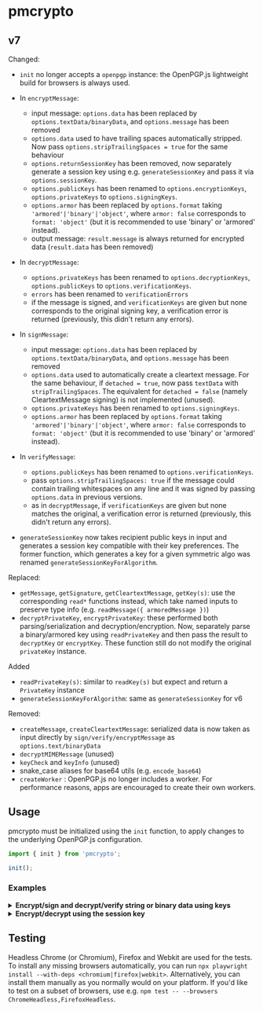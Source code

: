# pmcrypto

## v7
Changed:

* `init` no longer accepts a `openpgp` instance: the OpenPGP.js lightweight build for browsers is always used.
* In `encryptMessage`:
  - input message: `options.data` has been replaced by `options.textData/binaryData`, and `options.message` has been removed
  - `options.data` used to have trailing spaces automatically stripped. Now pass `options.stripTrailingSpaces = true` for the same behaviour
  - `options.returnSessionKey` has been removed, now separately generate a session key using e.g. `generateSessionKey` and pass it via `options.sessionKey`.
  - `options.publicKeys` has been renamed to `options.encryptionKeys`, `options.privateKeys` to `options.signingKeys`.
  - `options.armor` has been replaced by `options.format` taking `'armored'|'binary'|'object'`, where `armor: false` corresponds to `format: 'object'` (but it is recommended to use 'binary' or 'armored' instead).
  - output message: `result.message` is always returned for encrypted data (`result.data` has been removed)
* In `decryptMessage`:
  - `options.privateKeys` has been renamed to `options.decryptionKeys`, `options.publicKeys` to `options.verificationKeys`.
  - `errors` has been renamed to `verificationErrors`
  - if the message is signed, and `verificationKeys` are given but none corresponds to the original signing key, a verification error is returned (previously, this didn't return any errors).
* In `signMessage`:
  - input message: `options.data` has been replaced by `options.textData/binaryData`, and `options.message` has been removed
  - `options.data` used to automatically create a cleartext message. For the same behaviour, if `detached = true`, now pass `textData` with `stripTrailingSpaces`. The equivalent for `detached = false` (namely CleartextMessage signing) is not implemented (unused).
  - `options.privateKeys` has been renamed to `options.signingKeys`.
  - `options.armor` has been replaced by `options.format` taking `'armored'|'binary'|'object'`, where `armor: false` corresponds to `format: 'object'` (but it is recommended to use 'binary' or 'armored' instead).

* In `verifyMessage`:
  - `options.publicKeys` has been renamed to `options.verificationKeys`.
  - pass `options.stripTrailingSpaces: true` if the message could contain trailing whitespaces on any line and it was signed by passing `options.data` in previous versions.
  - as in `decryptMessage`, if `verificationKeys` are given but none matches the original, a verification error is returned (previously, this didn't return any errors).
* `generateSessionKey` now takes recipient public keys in input and generates a session key compatible with their key preferences. The former function, which generates a key for a given symmetric algo was renamed `generateSessionKeyForAlgorithm`.

Replaced:
* `getMessage`, `getSignature`, `getCleartextMessage`, `getKey(s)`: use the corresponding `read*` functions instead, which take named inputs to preserve type info (e.g. `readMessage({ armoredMessage })`)
* `decryptPrivateKey`, `encryptPrivateKey`: these performed both parsing/serialization and decryption/encryption. Now, separately parse a binary/armored key using `readPrivateKey` and then pass the result to `decryptKey` or `encryptKey`. These function still do not modify the original `privateKey` instance.

Added
* `readPrivateKey(s)`: similar to `readKey(s)` but expect and return a `PrivateKey` instance
* `generateSessionKeyForAlgorithm`: same as `generateSessionKey` for v6

Removed:
* `createMessage`, `createCleartextMessage`: serialized data is now taken as input directly by `sign/verify/encryptMessage` as `options.text/binaryData`
* `decryptMIMEMessage` (unused)
* `keyCheck` and `keyInfo` (unused)
* snake_case aliases for base64 utils (e.g. `encode_base64`)
* `createWorker` : OpenPGP.js no longer includes a worker. For performance reasons, apps are encouraged to create their own workers.

## Usage
pmcrypto must be initialized using the `init` function, to apply changes to the underlying OpenPGP.js configuration.

```js
import { init } from 'pmcrypto';

init();
```

### Examples
<details>
<summary><b>Encrypt/sign and decrypt/verify string or binary data using keys</b></summary>

#### Encrypt/sign and decrypt/verify string or binary data using keys

To parse and decrypt the keys
```js
const recipientPublicKey = await readKey({ armoredKey: '...' }); // or `binaryKey`
const senderPrivateKey = await decryptKey({
  privateKey: await readPrivateKey({ armoredKey: '...' }),
  passphrase: 'personal key passphrase'
});
```
To encrypt and sign:
```js
const { 
  message: armoredMessage,
  encryptedSignature: armoredEncryptedSignature
} = await encryptMessage({
  textData: 'text data to encrypt', // or `binaryData` for Uint8Arrays
  encryptionKeys: recipientPublicKey, // and/or `passwords`
  signingKeys: senderPrivateKey,
  detached: true,
  format: 'armored' // or 'binary' to output a binary message and signature
});

// share `armoredMessage`
```
To decrypt and verify (non-streamed input):
```js
// load the required keys
const senderPublicKey = await readKey(...);
const recipientPrivateKey = await decryptKey(...);

const { data: decryptedData, verified } = await decryptMessage({
  message: await readMessage({ armoredMessage }), // or `binaryMessage`
  encryptedSignature: await readMessage({ armoredMessage: armoredEncryptedSignature })
  decryptionKeys: recipientPrivateKey // and/or 'passwords'
  verificationKeys: senderPublicKey
});
```

**For streamed inputs:**
to encrypt (and/or sign), pass the stream to `textData` or `binaryData` based on the streamed data type. Similarly, to decrypt and verify, the input options are the same as the non-streaming case. However, if `armoredMessage` (or `binaryMessage`) is a stream, the decryption result needs to be handled differently:
```js
const { data: dataStream, verified: verifiedPromise } = await decryptMessage({
  message: await readMessage({ armoredMessage: streamedArmoredMessage }),
  ... // other options
});

// you need to read `dataStream` before resolving `verifiedPromise`, even if you do not need the decrypted data
const decryptedData = await readToEnd(dataStream);
const verificationStatus = await verified;
```
</details>

<details>
<summary><b>Encrypt/decrypt using the session key</b></summary>

#### Encrypt/decrypt using the session key directly
In v6, `encryptMessage` would return the generated session key if `options.returnSessionKey: true` was given. This option is no longer supported. Instead:
```js
// First generate the session key
const sessionKey = await generateSessionKey({ recipientKeys: recipientPublicKey });

// Then encrypt the data with it
const { message: armoredMessage } = await encryptMessage({
  textData: 'text data to encrypt', // or `binaryData` for Uint8Arrays
  sessionKey,
  encryptionKeys: recipientPublicKey, // and/or `passwords`, used to encrypt the session key
  signingKeys: senderPrivateKey,
});
```

To decrypt, you can again provide the session key directly:
```js

// Then encrypt the data with it
const { data } = await decryptMessage({
  message: await readMessage({ armoredMessage }),
  sessionKeys: sessionKey,
  verificationKeys: senderPublicKey,
});
```
You can also encrypt the session key on its own:
```js
const armoredEncryptedSessionKey = await encryptSessionKey({
  sessionKey,
  encryptionKeys, // and/or passwords
  format: 'armored'
});

// And decrypt it with:
const sessionKey = await decryptSessionKey({
  message: await readMessage({ armoredMessage: armoredEncryptedSessionKey }),
  decryptionsKeys // and/or passwords
});

```
</details>

## Testing
Headless Chrome (or Chromium), Firefox and Webkit are used for the tests.
To install any missing browsers automatically, you can run `npx playwright install --with-deps <chromium|firefox|webkit>`. Alternatively, you can install them manually as you normally would on your platform.
If you'd like to test on a subset of browsers, use e.g. `npm test -- --browsers ChromeHeadless,FirefoxHeadless`.


